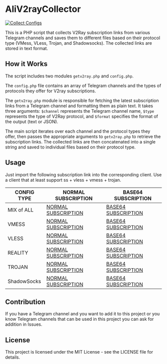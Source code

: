 # AliV2rayCollector

[![Collect Configs](https://github.com/alihusainsorathiya/v2gram/actions/workflows/php.yml/badge.svg)](https://github.com/alihusainsorathiya/v2gram/actions/workflows/php.yml)

This is a PHP script that collects V2Ray subscription links from various Telegram channels and saves them to different files based on their protocol type (VMess, VLess, Trojan, and Shadowsocks). The collected links are stored in text format.

## How it Works
The script includes two modules `getv2ray.php` and `config.php`. 

The `config.php` file contains an array of Telegram channels and the types of protocols they offer for V2ray subscriptions. 

The `getv2ray.php` module is responsible for fetching the latest subscription links from a Telegram channel and formatting them as plain text. It takes three arguments: `$channel` represents the Telegram channel name, `$type` represents the type of V2Ray protocol, and `$format` specifies the format of the output (text or JSON).

The main script iterates over each channel and the protocol types they offer, then passes the appropriate arguments to `getv2ray.php` to retrieve the subscription links. The collected links are then concatenated into a single string and saved to individual files based on their protocol type.

## Usage
Just import the following subscription link into the corresponding client. Use a client that at least support ss + vless + vmess + trojan.

| CONFIG TYPE | NORMAL SUBSCRIPTION | BASE64 SUBSCRIPTION |
|---|---|---|
| MIX of ALL | [NORMAL SUBSCRIPTION](https://raw.githubusercontent.com/alihusainsorathiya/v2gram/main/sub/mix) | [BASE64 SUBSCRIPTION](https://raw.githubusercontent.com/alihusainsorathiya/v2gram/main/sub/mix_base64) |
| VMESS | [NORMAL SUBSCRIPTION](https://raw.githubusercontent.com/alihusainsorathiya/v2gram/main/sub/vmess) | [BASE64 SUBSCRIPTION](https://raw.githubusercontent.com/alihusainsorathiya/v2gram/main/sub/vmess_base64) |
| VLESS | [NORMAL SUBSCRIPTION](https://raw.githubusercontent.com/alihusainsorathiya/v2gram/main/sub/vless) | [BASE64 SUBSCRIPTION](https://raw.githubusercontent.com/alihusainsorathiya/v2gram/main/sub/vless_base64) |
| REALITY | [NORMAL SUBSCRIPTION](https://raw.githubusercontent.com/alihusainsorathiya/v2gram/main/sub/reality) | [BASE64 SUBSCRIPTION](https://raw.githubusercontent.com/alihusainsorathiya/v2gram/main/sub/reality_base64) |
| TROJAN | [NORMAL SUBSCRIPTION](https://raw.githubusercontent.com/alihusainsorathiya/v2gram/main/sub/trojan) | [BASE64 SUBSCRIPTION](https://raw.githubusercontent.com/alihusainsorathiya/v2gram/main/sub/trojan_base64) |
| ShadowSocks | [NORMAL SUBSCRIPTION](https://raw.githubusercontent.com/alihusainsorathiya/v2gram/main/sub/shadowsocks) | [BASE64 SUBSCRIPTION](https://raw.githubusercontent.com/alihusainsorathiya/v2gram/main/sub/shadowsocks_base64) |


## Contribution
If you have a Telegram channel and you want to add it to this project or you know Telegram channels that can be used in this project you can ask for addition in Issues.

## License
This project is licensed under the MIT License - see the LICENSE file for details.
